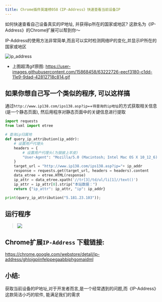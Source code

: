 ```yaml
---
title: Chrome插件英雄榜058《IP-Address》快速查看当前设备IP
---
```

如何快速查看自己设备真实的IP地址, 并获得ip所在的国家或地区?
这款名为《IP-Address》的Chrome扩展可以帮到你～

IP-Address的使用方法非常简单,而且可以实时检测网络IP的变化,并显示IP所在的国家或地区

![ip_address](https://v2fy.com/asset/058_ip_address/63222725-ee369b00-c1dd-11e9-986e-cbc002168db8.gif)

- 上图超清gif原图:  https://user-images.githubusercontent.com/15868458/63222726-eecf3180-c1dd-11e9-9dad-42812718c814.gif



## 如果你想自己写一个类似的程序, 可以这样搞

通过`http://www.ip138.com/ips138.asp?ip=`+`待查询的ip地址`的方式获取相关信息(是一个静态页面), 然后用程序对静态页面中的关键信息进行提取

```python
import requests
from lxml import etree

# 查询ip归属地
def query_ip_attribution(ip_addr):
    # 设置用户代理头
    headers = {
        # 设置用户代理头(为狼披上羊皮)
        "User-Agent": "Mozilla/5.0 (Macintosh; Intel Mac OS X 10_12_6) AppleWebKit/537.36 (KHTML, like Gecko) Chrome/63.0.3239.132 Safari/537.36",
    }
    target_url = "http://www.ip138.com/ips138.asp?ip="+ ip_addr
    response = requests.get(target_url, headers = headers).content
    data_etree = etree.HTML(response)
    ip_attr = data_etree.xpath('//tr[3]/td/ul/li[1]//text()')
    ip_attr = ip_attr[0].strip("本站数据：")
    return {"ip_attr": ip_attr, "ip": ip_addr}

print(query_ip_attribution("5.181.23.103"));
```

## 运行程序

> ![](https://v2fy.com/asset/058_ip_address/63222883-d8c27080-c1df-11e9-8828-cb4a5ce716cb.png)


## Chrome扩展`IP-Address` 下载链接:

https://chrome.google.com/webstore/detail/ip-address/ghlojgpiinfelppegaabbiphgomaidml


## 小结:

获取当前设备的IP地址,对于开发者而言,是一个经常遇到的问题,而《IP-Address》这款简洁小巧的软件, 能满足我们的需求


